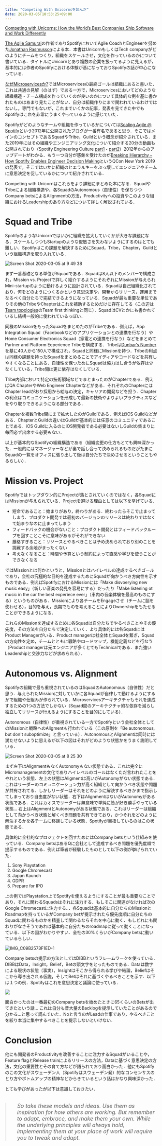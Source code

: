 ```yaml
---
title: "Competing With Unicornsを読んだ"
date: 2020-03-05T10:53:25+09:00
---
```


[Competing with Unicorns: How the World’s Best Companies Ship Software and Work Differently](https://pragprog.com/book/jragile/competing-with-unicorns) 

[The Agile Samurai](https://pragprog.com/book/jtrap/the-agile-samurai)の作者でありSpotifyにおいてAgile CoachとEngineerを努めた[Jonathan Rasmusson](https://twitter.com/jrasmusson)による本．本書はUnicornもしくはTech companyがどのようにチームをつくり，組織をスケールさせ，文化を作っているのかについて書いている．タイトルにUnicornとあり複数の企業を扱ってるように見えるが，基本的には作者のSpotifyにおける体験が基になっておりSpotifyの話が中心になっている．

[なぜMicroservicesか?](https://deeeet.com/writing/2019/05/20/why-microservices/)ではMicroservicesの最終ゴールは組織にあると書いた．これは共通の見解（のはず）である一方で，Microservicesにおいてどのような組織構造・チーム構成を作っていくのが良いのかについて具体的な例を基に書かれたものはあまり見たことがない．自分は組織作りにまで関われているわけではないし，専門でもないが，これまでいくかの記事，発表を見てきた中でもSpotifyはこれを非常にうまくやっているように感じていた．

Spotifyがどのようなチームや組織を作っているかについては[Scaling Agile @ Spotify](https://blog.crisp.se/wp-content/uploads/2012/11/SpotifyScaling.pdf)という2012年に公開されたブログが一番有名であると思う．そこではメインのコンセプトであるSquadやTribe，Guildという概念が紹介されている．また2019年にはその組織やエンジニアリング文化について紹介する20分の動画も公開されており（Spotify Engineering Culture [part1](https://youtu.be/Yvfz4HGtoPc)・[part2](https://youtu.be/vOt4BbWLWQw)）2012年からのアップデートがわかる．もう一つ自分が感銘を受けたのが[Breaking Hierarchy - How Spotify Enables Engineer Decision Making](https://youtu.be/gTXEXcGvnKk)というQCon New York 2019の発表で，そこではいかに組織のヒエラルキーをぶっ壊してエンジニアやチームに意思決定を促しているかについて紹介されている．

Competing with Unicornはこれらをより詳細にまとめた本になる．SquadやTribeによる組織構造や，各SquadのAutonomous（自律性）を保ちつつCompany betsによるAlignmentの方法，Productivityへの投資やこのような組織におけるLeadershipのあり方などについて詳しく解説されている．

# Squad and Tribe

SpotifyのようなUnicornではいかに組織を拡大していくかが大きな課題になる．スケールしつつもStartupのような俊敏さを失わないようにするのはとても難しい．Spotifyはこの課題を解決するためにSquad，Tribe，Chapter，Guildという組織構造を取り入れている．

![Screen Shot 2020-03-05 at 9 49 38](https://user-images.githubusercontent.com/1256183/75936972-f8449080-5ec6-11ea-8344-c67f9fe7b722.png)

まず一番基礎となる単位がSquadである．Squadは8人以下のメンバーで構成され，Mission vs. Projectで詳しく紹介するようにそれぞれにMissionが与えられMini-startupのように動けるように設計されている．Squadは自己組織化されており，何をどのようにつくるかという意思決定や，開発からリリース，運用までなるべく自分たちで完結できるようになっている．Squadが最も重要な単位でありその他のTribeやChapterはこれを補助するためだけに存在してる（この辺は[Team topologies](https://deeeet.com/writing/2020/02/06/team-topologies/)のTeam first thinkingと同じ）．SquadはCVとかにも書かれているし結構一般的に使われているっぽい．

同様のMissionをもったSquadをまとめたのがTribeである．例えば，App Integration Squad（Facebookなどのアプリケーションとの連携を行なう）やHome Consumer Electronics Squad（家電との連携を行なう）などをまとめてPartner and Platform Eeperience Tribeを構成する．Tribeは[Dunbar’s Number](https://en.m.wikipedia.org/wiki/Dunbar%27s_number)を基に40人から150人で構成され，Squadと同様にMissionを持つ．Tribeの利点は同様の課題を持ったSquadをまとめることでアイディアやコードなどを共有しやすくなることにある．自律性を保つためにSquadは協力はし合うが依存は少なくしている，Tribe間は更に依存はなくしている．

Tribe内部において特定の技術領域などでまとまったのがChapterである．例えばQA ChapterやWeb Engineer Chapterなどがある．それぞれのChapterにはChapter leadがおり採用から給与の決定，キャリアの開発などを担う．Chapterの利点はコミュニケーションを形成して最新の技術やよりよいプラクティスなどをやり取りできるようになる部分である．

Chapterを複数Tribe間にまで拡大したのがGuildである．例えばiOS Guildなどがある．ChapterとGuildの違いはGuildが基本的には任意のコミュニティであることである．iOS Guildに入るのにiOS開発者である必要はないしGuildの集まりに毎回必ず出席する必要もない．

以上が基本的なSpotifyの組織構造である（組織変更の仕方もとても興味深かった．一般的にはマネージャーなどが裏で話し合って決められるものだがたまにSquadの一覧をオフィスに張り出して後は自分たちで決めさせるということもやるらしい）．

# Mission vs. Project

Spotifyではトップダウン的にProjectが落とされていくのではなく，各SquadにはMissionが与えられている．Projectを避ける理由としては以下を挙げている．

- 短命であること：始まりがあり，終わりがある．終わったらそこで止まってしまう．プロダクト開発では最初のバージョンのリリースは終わりではなくて始まりなのに止まってしまう
- フィードバックの機会がないこと：プロダクト開発とはフィードバックループを回すことこそに意味があるがそれができない
- 厳格すぎること：リソースとやるべきことは予め決められており別のことを挑戦する余地がまったくない
- 考えなくなること：時間や予算という制約によって直感や学びを使うことができなくなる

ではMissionとは何かというと，Missionとはハイレベルの達成するべきゴールであり，会社の究極的な目的を達成するためにSquadが向かうべき方向性を示すものである．例えばSpotifyにおけるMissionには「Make disvoerying new music easy」（新しい音楽の発見を容易にする）だったり「Make listening ot music in the car the best experiece ever」（車内の音楽体験を最高のものにする）というものがある．Missionにより各チームをEngageさせ（チームに脳を使わせる），目的を与え，長期でものを考えることによりOwnershipをもたせることができるようになる．

これらのMissionを達成するために各Squadは自分たちでやるべきことやその優先度，その方法を自分たちで決定していく．より具体的には各SquadにはProduct Managerがいる．Product managerは社全体とSquadを繋ぎ，Squadの方向性を定め，チームとともに戦略やロードマップ，機能定義などを行なう（Product managerは元エンジニアが多くとてもTechnicalである．また強いLeadershipと交渉力などが求められる）．

# Autonomous vs. Alignment

Spotifyの組織で最も重視されているのはSquadのAutonomous（自律性）だと思う．与えられたMissionに対していかに各Squadが自律して動けるようにするかで組織や仕組みが作られている．Microservicesアーキテクチャもそれを達成するための1つの方法でしかない（Squad間のアーキテクチャ的な依存を減らし独立してリリースが行えるようにすることを目的にしている）．

Autonomous（自律性）が重視されている一方でSpotifyという会社全体としてのMissionと戦略へのAligmentも行われている（この原則を「Be autonomous, but don't suboptimize」と言っている）．AutonomousとAlignmentは同時には満たせないように思えるが以下の図はそれがどのような状態かをうまく説明している．

![Screen Shot 2020-03-05 at 8 25 30](https://user-images.githubusercontent.com/1256183/75933846-4d2fd900-5ebe-11ea-936f-05bf7bfed87b.png)

まず左下はAlignmentもなくAutonomyもない状態である．これは完全にMicromanagementの文化でありハイレベルのゴールはなくただ言われたことをやれという状態．左上の状態はAligmentは高いがAutonomyがない状態である．これはリーダーのコミュニケーション力が高く組織として向かうべき状態や問題が共有されてる．しかしリーダーはそれをどのように解決するべきかまで指示してしまっており自由度がない状態．右下はAlignmentはないがAutonomyがある状態である．これはカオスでリーダーは無意味で単純に皆が好き勝手やっている状態... 右上はAlignmentとAutonomyがある状態である．これはリーダーは組織として向かうべき状態と解くべき問題を共有できており，かつそれをどのように解決するかを各チームに移譲している状態．Spotifyが目指しているのはこの状態である．

具体的に全社的なプロジェクトを回すためにはCompany betsという仕組みを使っている．Company betsはあるQに会社として達成するべき問題を優先度順で提示するものである．例えば筆者が経験したものとして以下の例が挙げられていた．

1. Sony Playstation
2. Google Chromecast
3. Japan Kaunch
4. GDPR
5. Prepare for IPO

上の例ではPlaystation上でSpotifyを使えるようにすることが最も重要なことであり，それに関わるSquadsはそれに注力する．もしそこに関連がなければ次のGoogle Chromecastに注力する..．各Squadは基本的に自分たちのMissionとRoadmapを持っているがCompany betが提示されたら優先度順に自分たちのSquadに関わるものかを精査して関わるならそれを中心に動く．もしどれにも関わりがなさそうであれば基本的に自分たちのroadmapに従って動くことになっている．以下の図がわかりやすい．全社の30%くらいがCompany betsに動いているらしい．

![IMG_C09B2573F1ED-1](https://user-images.githubusercontent.com/1256183/75933862-59b43180-5ebe-11ea-8bfe-1d92af4b0b47.jpeg)

Company betsの提示の方法としてはDIBBというフレームワークを使っている．DIBBはData，Insight，Belief，Betの頭文字をとったものである．Dataは数字による現状の状態（事実），Insightはそこから得られる学びや結論，Beliefはそこから導き出される仮説，そしてBetはそれに基づくやるべきことを示す．以下は１つの例．Spotifyはこれを意思決定と議論に使っている．

![](https://blog.crisp.se/wp-content/uploads/2016/06/DIBB.png)

面白かったのは一番最初のCompany betsを始めたときに65くらいのBetsが出てきたという話... これは自分も昔大量のBacklogを提示していたことがあるので分かる...と思って読んでいた．Noと言うのがLeadの仕事であり，やるべきことを絞り本当に集中するべきことを提示しないといけない．

# Conclusion

他にも開発者のProductivityを改善することに注力するSquadがいることや，Feature flagとRelease trainによるリリースの方法，Dataに基づく意思決定の方法，文化の重要性とその育て方などが語られており面白かった．他にもSpotifyのこの文化がスウェーデン人（Spotifyはスウェーデン発）的なコンセンサスのとり方やボトムアップの精神などからきているという話はかなり興味深かった．

とても学びがあったが以下は意識しておきたい．

<blockquote style='border-left:4px solid #eee; padding-left:2em; font-size:18px; font-style: italic; margin:2em 0'>So take these models and ideas. Use them as inspiration for how others are working. But remember to adapt, embrace, and make them your own. While the underlying principles will always hold, implementing them at your place of work will require you to tweak and adapt.</blockquote>
